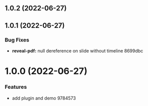## 1.0.2 (2022-06-27)

## 1.0.1 (2022-06-27)


### Bug Fixes

* **reveal-pdf:** null dereference on slide without timeline 8699dbc

# 1.0.0 (2022-06-27)


### Features

* add plugin and demo 9784573
